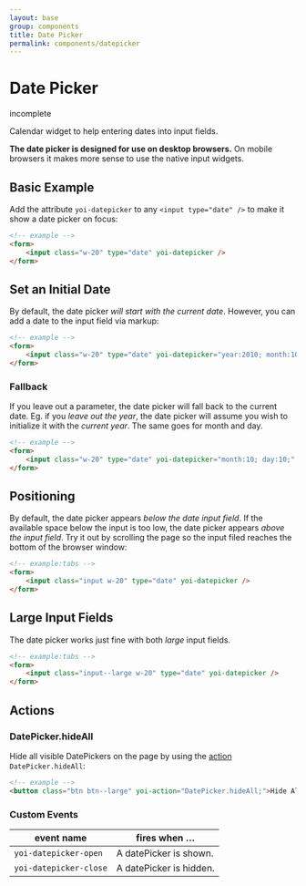 ```yaml
---
layout: base
group: components
title: Date Picker
permalink: components/datepicker
---
```


# Date Picker

<div class="m-t-4 m--pos-tr m--m-4 m--m-t-10">
    <span class="badge badge--negative">incomplete</span>
</div>

<p class="intro">Calendar widget to help entering dates into input fields.</p>

<p class="hint hint--negative"><strong>The date picker is designed for use on desktop browsers.</strong> On mobile browsers it makes more sense to use the native input widgets.</p>

## Basic Example

Add the attribute `yoi-datepicker` to any `<input type="date" />` to make it show a date picker on focus:

```html
<!-- example -->
<form>
    <input class="w-20" type="date" yoi-datepicker />
</form>
```

## Set an Initial Date

 By default, the date picker *will start with the current date*. However, you can add a date to the input field via markup:

```html
<!-- example -->
<form>
    <input class="w-20" type="date" yoi-datepicker="year:2010; month:10; day:5;" />
</form>
```
### Fallback

If you leave out a parameter, the date picker will fall back to the current date. Eg. if you *leave out the year*, the date picker will assume you wish to initialize it with the *current year*. The same goes for month and day.

```html
<!-- example -->
<form>
    <input class="w-20" type="date" yoi-datepicker="month:10; day:10;" />
</form>
```

## Positioning

By default, the date picker appears *below the date input field*. If the available space below the input is too low, the date picker appears *above the input field*. Try it out by scrolling the page so the input filed reaches the bottom of the browser window:

```html
<!-- example:tabs -->
<form>
    <input class="input w-20" type="date" yoi-datepicker />
</form>
```

## Large Input Fields

The date picker works just fine with both *large* input fields.

```html
<!-- example:tabs -->
<form>
    <input class="input--large w-20" type="date" yoi-datepicker />
</form>
```

## Actions

### DatePicker.hideAll

Hide all visible DatePickers on the page by using the [action](actions/) `DatePicker.hideAll`:

```html
<!-- example -->
<button class="btn btn--large" yoi-action="DatePicker.hideAll;">Hide All DatePickers</button>
```

### Custom Events

| event name             | fires when …            |
| ---------------------- | ----------------------- |
| `yoi-datepicker-open`  | A datePicker is shown.  |
| `yoi-datepicker-close` | A datePicker is hidden. |